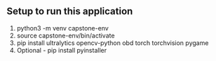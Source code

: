 ## Setup to run this application

1. python3 -m venv capstone-env
2. source capstone-env/bin/activate
3. pip install ultralytics opencv-python obd torch torchvision pygame
4. Optional - pip install pyinstaller
